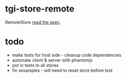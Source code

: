 # tgi-store-remote

RemoteStore [read the spec](spec/README.md).

# todo
- make tests for host side - cleanup code dependencies
- automate client & server with phantomjs
- put in tests to all stores
- fix xexamples - will need to reset store before test